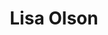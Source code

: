 ---
title: Lisa Olson
role: Research Assistant
avatar_filename: avatar.jpg
superuser: false
user_groups:
  - Researchers
---